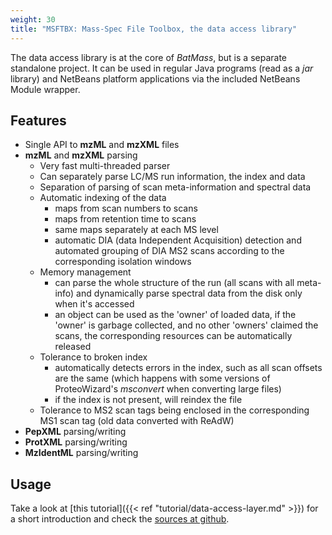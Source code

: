 ```yaml
---
weight: 30
title: "MSFTBX: Mass-Spec File Toolbox, the data access library"
---
```


The data access library is at the core of _BatMass_, but is a separate standalone project. It can be used in regular Java programs (read as a _jar_ library) and NetBeans platform applications via the included NetBeans Module wrapper.

## Features
- Single API to __mzML__ and __mzXML__ files
- __mzML__ and __mzXML__ parsing
  - Very fast multi-threaded parser
  - Can separately parse LC/MS run information, the index and data
  - Separation of parsing of scan meta-information and spectral data
  - Automatic indexing of the data
      - maps from scan numbers to scans
      - maps from retention time to scans
      - same maps separately at each MS level
      - automatic DIA (data Independent Acquisition) detection and automated grouping of DIA MS2 scans according to the corresponding isolation windows
  - Memory management
      - can parse the whole structure of the run (all scans with all meta-info) and dynamically parse spectral data from the disk only when it's accessed
      - an object can be used as the 'owner' of loaded data, if the 'owner' is garbage collected, and no other 'owners' claimed the scans, the corresponding resources can be automatically released
  - Tolerance to broken index
      - automatically detects errors in the index, such as all scan offsets are the same (which happens with some versions of ProteoWizard's _msconvert_ when converting large files)
      - if the index is not present, will reindex the file
  - Tolerance to MS2 scan tags being enclosed in the corresponding MS1 scan tag (old data converted with ReAdW)
- __PepXML__ parsing/writing
- __ProtXML__ parsing/writing
- __MzIdentML__ parsing/writing

## Usage
Take a look at [this tutorial]({{< ref "tutorial/data-access-layer.md" >}}) for a short introduction and check the [sources at github](https://github.com/chhh/msftbx).
